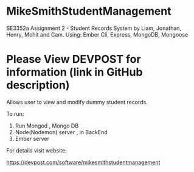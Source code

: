 
# MikeSmithStudentManagement

SE3352a Assignment 2 - Student Records System by Liam, Jonathan, Henry, Mohit and Cam.
Using: Ember Cli, Express, MongoDB, Mongoose

# Please View DEVPOST for information (link in GitHub description)

Allows user to view and modify dummy student records.

To run:

1. Run Mongod , Mongo DB 
2. Node(Nodemon) server , in BackEnd
3. Ember server

For details visit website:

https://devpost.com/software/mikesmithstudentmanagement
